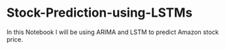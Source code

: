 # Stock-Prediction-using-LSTMs
In this Notebook I will be using ARIMA and LSTM to predict Amazon stock price. 
